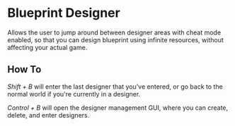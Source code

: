 Blueprint Designer
==================

Allows the user to jump around between designer areas with cheat mode enabled,
so that you can design blueprint using infinite resources, without affecting
your actual game.

How To
------

*Shift + B* will enter the last designer that you've entered, or go back to the
normal world if you're currently in a designer.

*Control + B* will open the designer management GUI, where you can create,
delete, and enter designers.
